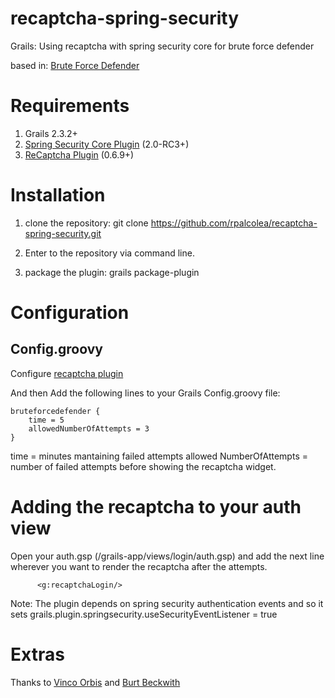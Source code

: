 recaptcha-spring-security
=========================

Grails: Using recaptcha with spring security core for brute force defender

based in: [Brute Force Defender](https://github.com/grygoriy/bruteforcedefender)

Requirements
========================

1. Grails 2.3.2+
2. [Spring Security Core Plugin](http://grails.org/plugin/spring-security-core) (2.0-RC3+)
3. [ReCaptcha Plugin](http://grails.org/plugin/recaptcha) (0.6.9+)

Installation
========================

1. clone the repository: git clone https://github.com/rpalcolea/recaptcha-spring-security.git

2. Enter to the repository via command line.

3. package the plugin: grails package-plugin

Configuration
========================

## Config.groovy

Configure [recaptcha plugin](http://plugins.grails.org/plugin/iamthechad/recaptcha#configuration)

And then Add the following lines to your Grails Config.groovy file:

	bruteforcedefender {
    	time = 5
    	allowedNumberOfAttempts = 3
	}

time = minutes mantaining failed attempts allowed
NumberOfAttempts = number of failed attempts before showing the recaptcha widget.

Adding the recaptcha to your auth view
======================== 

Open your auth.gsp (/grails-app/views/login/auth.gsp) and add the next line wherever you want to render the recaptcha after the attempts.

          <g:recaptchaLogin/>


Note: The plugin depends on spring security authentication events and so it sets grails.plugin.springsecurity.useSecurityEventListener = true

Extras
========================

Thanks to [Vinco Orbis](http://www.vincoorbis.com) and [Burt Beckwith](https://github.com/burtbeckwith)
